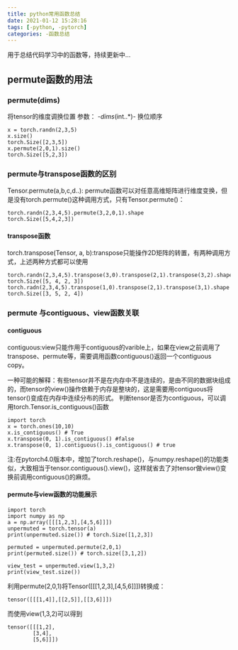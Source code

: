 ```yaml
---
title: python常用函数总结
date: 2021-01-12 15:28:16
tags: [-python, -pytorch]
categories: -函数总结
---
```


用于总结代码学习中的函数等，持续更新中...
<!--more-->

## permute函数的用法
### permute(dims)

将tensor的维度调换位置
参数： -_dims_(int..*)- 换位顺序

```
x = torch.randn(2,3,5)
x.size()
torch.Size([2,3,5])
x.permute(2,0,1).size()
torch.Size([5,2,3])
```
### permute与transpose函数的区别
Tensor.permute(a,b,c,d..): permute函数可以对任意高维矩阵进行维度变换，但是没有torch.permute()这种调用方式，只有Tensor.permute()：
```
torch.randn(2,3,4,5).permute(3,2,0,1).shape
torch.Size([5,4,2,3])
```
#### transpose函数
torch.transpose(Tensor, a, b):transpose只能操作2D矩阵的转置，有两种调用方式，上述两种方式都可以使用
```
torch.randn(2,3,4,5).transpose(3,0).transpose(2,1).transpose(3,2).shape
torch.Size([5, 4, 2, 3])
torch.radn(2,3,4,5).transpose(1,0).transpose(2,1).transpose(3,1).shape
torch.Size([3, 5, 2, 4])
```

### permute 与contiguous、view函数关联

#### contiguous 
contiguous:view只能作用于contiguous的varible上，如果在view之前调用了transpose、permute等，需要调用函数contiguous()返回一个contiguous copy。

一种可能的解释：有些tensor并不是在内存中不是连续的，是由不同的数据块组成的，而tensor的view()操作依赖于内存是整块的，这是需要用contiguous将tensor()变成在内存中连续分布的形式。
判断tensor是否为contiguous，可以调用torch.Tensor.is_contiguous()函数
```
import torch
x = torch.ones(10,10)
x.is_contiguous() # True
x.transpose(0, 1).is_contiguous() #false
x.transpose(0, 1).contiguous().is_contiguous() # true
```
注:在pytorch4.0版本中，增加了torch.reshape()，与numpy.reshape()的功能类似，大致相当于tensor.contiguous().view()，这样就省去了对tensor做view()变换前调用contiguous()的麻烦。
#### permute与view函数的功能展示
```
import torch
import numpy as np
a = np.array([[[1,2,3],[4,5,6]]])
unpermuted = torch.tensor(a)
print(unpermuted.size()) # torch.Size([1,2,3])

permuted = unpermuted.permute(2,0,1)
print(permuted.size()) # torch.size([3,1,2])

view_test = unpermuted.view(1,3,2)
print(view_test.size()) 
```
利用permute(2,0,1)将Tensor([[[1,2,3],[4,5,6]]])转换成：
```
tensor([[[1,4]],[[2,5]],[[3,6]]])
```
而使用view(1,3,2)可以得到
```
tensor([[[1,2],
        [3,4],
        [5,6]]])
```